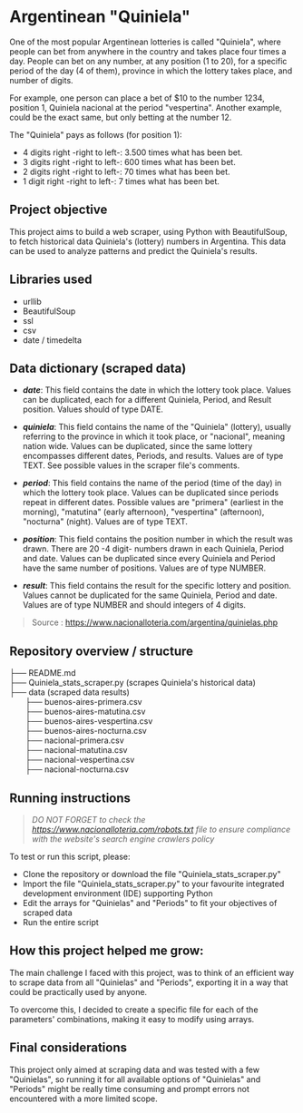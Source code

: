 # Argentinean "Quiniela"

One of the most popular Argentinean lotteries is called "Quiniela", where people can bet from anywhere in the country and takes place four times a day. People can bet on any number, at any position (1 to 20), for a specific period of the day (4 of them), province in which the lottery takes place, and number of digits.

For example, one person can place a bet of $10 to the number 1234, position 1, Quiniela nacional at the period "vespertina". Another example, could be the exact same, but only betting at the number 12.

The "Quiniela" pays as follows (for position 1):
- 4 digits right -right to left-: 3.500 times what has been bet.
- 3 digits right -right to left-: 600 times what has been bet.
- 2 digits right -right to left-: 70 times what has been bet.
- 1 digit right -right to left-: 7 times what has been bet.

## Project objective

This project aims to build a web scraper, using Python with BeautifulSoup, to fetch historical data Quiniela's (lottery) numbers in Argentina. This data can be used to analyze patterns and predict the Quiniela's results.

## Libraries used

- urllib
- BeautifulSoup
- ssl
- csv
- date / timedelta

## Data dictionary (scraped data)

- ***date***: This field contains the date in which the lottery took place. Values can be duplicated, each for a different Quiniela, Period, and Result position. Values should of type DATE.

- ***quiniela***: This field contains the name of the "Quiniela" (lottery), usually referring to the province in which it took place, or "nacional", meaning nation wide. Values can be duplicated, since the same lottery encompasses different dates, Periods, and results. Values are of type TEXT. See possible values in the scraper file's comments.

- ***period***: This field contains the name of the period (time of the day) in which the lottery took place. Values can be duplicated since periods repeat in different dates. Possible values are "primera" (earliest in the morning), "matutina" (early afternoon), "vespertina" (afternoon), "nocturna" (night). Values are of type TEXT.

- ***position***: This field contains the position number in which the result was drawn. There are 20 -4 digit- numbers drawn in each Quiniela, Period and date. Values can be duplicated since every Quiniela and Period have the same number of positions. Values are of type NUMBER.

- ***result***: This field contains the result for the specific lottery and position. Values cannot be duplicated for the same Quiniela, Period and date. Values are of type NUMBER and should integers of 4 digits.

> Source : https://www.nacionalloteria.com/argentina/quinielas.php


## Repository overview / structure

├── README.md\
├── Quiniela_stats_scraper.py (scrapes Quiniela's historical data)\
├── data (scraped data results)\
&emsp;&emsp;├── buenos-aires-primera.csv\
&emsp;&emsp;├── buenos-aires-matutina.csv\
&emsp;&emsp;├── buenos-aires-vespertina.csv\
&emsp;&emsp;├── buenos-aires-nocturna.csv\
&emsp;&emsp;├── nacional-primera.csv\
&emsp;&emsp;├── nacional-matutina.csv\
&emsp;&emsp;├── nacional-vespertina.csv\
&emsp;&emsp;├── nacional-nocturna.csv


## Running instructions

>*DO NOT FORGET to check the https://www.nacionalloteria.com/robots.txt file to ensure compliance with the website's search engine crawlers policy*

To test or run this script, please:

- Clone the repository or download the file "Quiniela_stats_scraper.py"
- Import the file "Quiniela_stats_scraper.py" to your favourite integrated development environment (IDE) supporting Python
- Edit the arrays for "Quinielas" and "Periods" to fit your objectives of scraped data
- Run the entire script

## How this project helped me grow:

The main challenge I faced with this project, was to think of an efficient way to scrape data from all "Quinielas" and "Periods", exporting it in a way that could be practically used by anyone.

To overcome this, I decided to create a specific file for each of the parameters' combinations, making it easy to modify using arrays.

## Final considerations

This project only aimed at scraping data and was tested with a few "Quinielas", so running it for all available options of "Quinielas" and "Periods" might be really time consuming and prompt errors not encountered with a more limited scope.